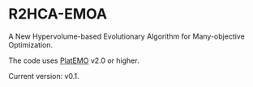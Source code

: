 # R2HCA-EMOA

A New Hypervolume-based Evolutionary Algorithm for Many-objective Optimization.

The code uses [PlatEMO](https://github.com/BIMK/PlatEMO/) v2.0 or higher.

Current version: v0.1. 
